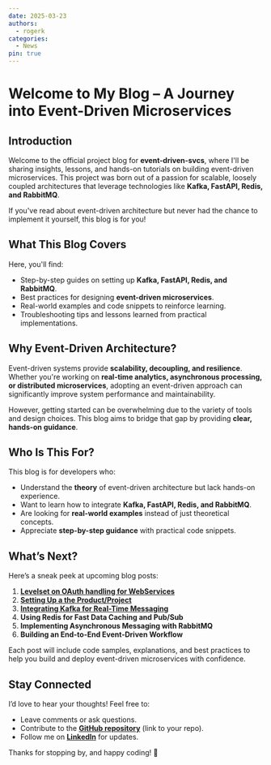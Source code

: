 ```yaml
---
date: 2025-03-23
authors:
  - rogerk
categories:
  - News
pin: true
---
```


# Welcome to My Blog – A Journey into Event-Driven Microservices

## Introduction

Welcome to the official project blog for **event-driven-svcs**, where I'll be sharing insights, lessons, and hands-on tutorials on building event-driven microservices. This project was born out of a passion for scalable, loosely coupled architectures that leverage technologies like **Kafka, FastAPI, Redis, and RabbitMQ**.

<!-- more -->

If you've read about event-driven architecture but never had the chance to implement it yourself, this blog is for you!

## What This Blog Covers

Here, you'll find:

- Step-by-step guides on setting up **Kafka, FastAPI, Redis, and RabbitMQ**.
- Best practices for designing **event-driven microservices**.
- Real-world examples and code snippets to reinforce learning.
- Troubleshooting tips and lessons learned from practical implementations.

## Why Event-Driven Architecture?

Event-driven systems provide **scalability, decoupling, and resilience**. Whether you're working on **real-time analytics, asynchronous processing, or distributed microservices**, adopting an event-driven approach can significantly improve system performance and maintainability.

However, getting started can be overwhelming due to the variety of tools and design choices. This blog aims to bridge that gap by providing **clear, hands-on guidance**.

## Who Is This For?

This blog is for developers who:

- Understand the **theory** of event-driven architecture but lack hands-on experience.
- Want to learn how to integrate **Kafka, FastAPI, Redis, and RabbitMQ**.
- Are looking for **real-world examples** instead of just theoretical concepts.
- Appreciate **step-by-step guidance** with practical code snippets.

## What’s Next?

Here’s a sneak peek at upcoming blog posts:

1. [**Levelset on OAuth handling for WebServices**](auth-flow.md)
2. [**Setting Up a the Product/Project**](project-commands-pymonorepo.md)
3. [**Integrating Kafka for Real-Time Messaging**](shipments-gui.md)
4. **Using Redis for Fast Data Caching and Pub/Sub**
5. **Implementing Asynchronous Messaging with RabbitMQ**
6. **Building an End-to-End Event-Driven Workflow**

Each post will include code samples, explanations, and best practices to help you build and deploy event-driven microservices with confidence.

## Stay Connected

I’d love to hear your thoughts! Feel free to:

- Leave comments or ask questions.
- Contribute to the **[GitHub repository](https://github.com/rogerkohlerjr/blog_event-driven-svcs/)** (link to your repo).
- Follow me on **[LinkedIn](https://www.linkedin.com/in/rekohler/)** for updates.

Thanks for stopping by, and happy coding! 🚀
